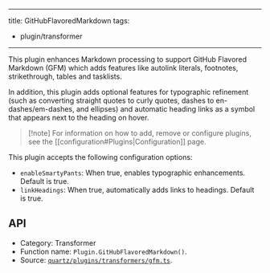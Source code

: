 ______________________________________________________________________

title: GitHubFlavoredMarkdown
tags:

- plugin/transformer

______________________________________________________________________

This plugin enhances Markdown processing to support GitHub Flavored Markdown (GFM) which adds features like autolink literals, footnotes, strikethrough, tables and tasklists.

In addition, this plugin adds optional features for typographic refinement (such as converting straight quotes to curly quotes, dashes to en-dashes/em-dashes, and ellipses) and automatic heading links as a symbol that appears next to the heading on hover.

> \[!note\]
> For information on how to add, remove or configure plugins, see the \[\[configuration#Plugins|Configuration\]\] page.

This plugin accepts the following configuration options:

- `enableSmartyPants`: When true, enables typographic enhancements. Default is true.
- `linkHeadings`: When true, automatically adds links to headings. Default is true.

## API

- Category: Transformer
- Function name: `Plugin.GitHubFlavoredMarkdown()`.
- Source: [`quartz/plugins/transformers/gfm.ts`](https://github.com/jackyzha0/quartz/blob/v4/quartz/plugins/transformers/gfm.ts).
